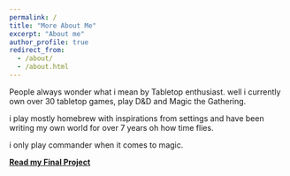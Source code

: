```yaml
---
permalink: /
title: "More About Me"
excerpt: "About me"
author_profile: true
redirect_from: 
  - /about/
  - /about.html
---
```


People always wonder what i mean by Tabletop enthusiast. well i currently own over 30 tabletop games, play D&D and Magic the Gathering.

i play mostly homebrew with inspirations from settings and have been writing my own world for over 7 years oh how time flies. 

i only play commander when it comes to magic.

**[Read my Final Project](https://ferris.instructure.com/courses/8401/assignments/96506/submissions/21120?download=741838)**
